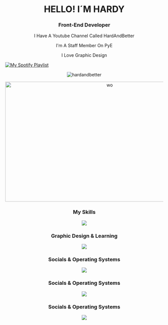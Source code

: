 <h1 align="center">HELLO! I´M HARDY</h1>
<h3 align="center">Front-End Developer</h3>
<p align="center">I Have A Youtube Channel Called HardAndBetter</p>
<p align="center">I'm A Staff Member On PyE</p>
<p align="center">I Love Graphic Design</p>

[![My Spotify Playlist](https://via.placeholder.com/600x150?text=Click+to+listen+on+Spotify)](https://open.spotify.com/playlist/2IkzPQMnuKQsqKHeCmtBYn?utm_source=generator)


<p align="center">
  <img src="https://komarev.com/ghpvc/?username=hardandbetter&label=Profile%20views&color=0e75b6&style=flat" alt="hardandbetter" />

<p align="center">
  <img src="https://i.pinimg.com/736x/f6/25/42/f62542d6c37a229f50ce20130fdab55b.jpg" alt="wo" width="650" height="382"/>
</p>

<h3 align="center">My Skills</h3>
<p align="center">
  <a href="https://skillicons.dev">
    <img src="https://skillicons.dev/icons?i=html,css,js,vscode,github,git" />
  </a>
</p>

<h3 align="center">Graphic Design & Learning</h3>
<p align="center">
  <a href="https://skillicons.dev">
    <img src="https://skillicons.dev/icons?i=ps,pr,blender,java" />
  </a>
</p>

<h3 align="center">Socials & Operating Systems</h3>
<p align="center">
  <a href="https://skillicons.dev">
    <img src="https://skillicons.dev/icons?i=discord,instagram,twitter,apple,windows" />
  </a>
</p>

<h3 align="center">Socials & Operating Systems</h3>
<p align="center">
  <a href="https://skillicons.dev">
    <img src="https://skillicons.dev/icons?i=discord,instagram,twitter,apple,windows" />
  </a>
</p>

<h3 align="center">Socials & Operating Systems</h3>
<p align="center">
  <a href="https://skillicons.dev">
    <img src="https://skillicons.dev/icons?i=discord,instagram,twitter,apple,windows" />
  </a>
</p>
